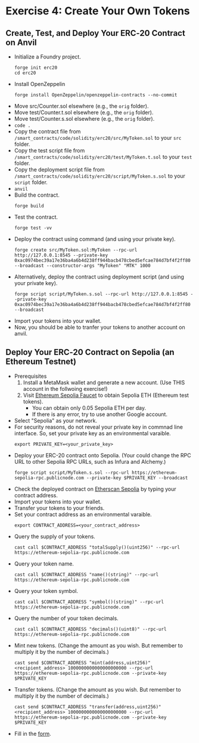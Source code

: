 # Exercise 4: Create Your Own Tokens

## Create, Test, and Deploy Your ERC‑20 Contract on Anvil
+ Initialize a Foundry project.
   ```
   forge init erc20
   cd erc20
   ```
+ Install OpenZeppelin
  ```
  forge install OpenZeppelin/openzeppelin-contracts --no-commit
  ```
+ Move src/Counter.sol elsewhere (e.g., the `orig` folder).
+ Move test/Counter.t.sol elsewhere (e.g., the `orig` folder).
+ Move test/Counter.s.sol elsewhere (e.g., the `orig` folder).
+ `code .`
+ Copy the contract file from `/smart_contracts/code/solidity/erc20/src/MyToken.sol` to your `src` folder.
+ Copy the test script file from `/smart_contracts/code/solidity/erc20/test/MyToken.t.sol` to your `test` folder.
+ Copy the deployment script file from `/smart_contracts/code/solidity/erc20/script/MyToken.s.sol` to your `script` folder.
+ `anvil`
+ Build the contract.
  ```
  forge build
  ```
+ Test the contract.
  ```
  forge test -vv
  ```
+ Deploy the contract using command (and using your private key).
  ```
  forge create src/MyToken.sol:MyToken --rpc-url http://127.0.0.1:8545 --private-key 0xac0974bec39a17e36ba4a6b4d238ff944bacb478cbed5efcae784d7bf4f2ff80 --broadcast --constructor-args "MyToken" "MTK" 1000
  ```
+ Alternatively, deploy the contract using deployment script (and using your private key).
  ```
  forge script script/MyToken.s.sol --rpc-url http://127.0.0.1:8545 --private-key 0xac0974bec39a17e36ba4a6b4d238ff944bacb478cbed5efcae784d7bf4f2ff80 --broadcast
  ```
+ Import your tokens into your wallet.
+ Now, you should be able to tranfer your tokens to another account on anvil.

## Deploy Your ERC‑20 Contract on Sepolia (an Ethereum Testnet)
+ Prerequisites
  1. Install a MetaMask wallet and generate a new account. (Use THIS account in the follwoing exercise!)
  2. Visit [Ethereum Sepolia Faucet](https://cloud.google.com/application/web3/faucet/ethereum/sepolia) to obtain Sepolia ETH (Ethereum test tokens).
     - You can obtain only 0.05 Sepolia ETH per day.
     - If there is any error, try to use another Google account.
+ Select "Sepolia" as your network.
+ For security reasons, do not reveal your private key in commnad line interface. So, set your private key as an environmental varaible.
  ```
  export PRIVATE_KEY=<your_private_key>
  ```
+ Deploy your ERC-20 contract onto Sepolia. (Your could change the RPC URL to other Sepolia RPC URLs, such as Infura and Alchemy.)
  ```
  forge script script/MyToken.s.sol --rpc-url https://ethereum-sepolia-rpc.publicnode.com --private-key $PRIVATE_KEY --broadcast
  ```
+ Check the deployed contract on [Etherscan Sepolia](https://sepolia.etherscan.io/) by typing your contract address.
+ Import your tokens into your wallet.
+ Transfer your tokens to your friends.
+ Set your contract address as an environmental varaible.
  ```
  export CONTRACT_ADDRESS=<your_contract_address>
  ```
+ Query the supply of your tokens.
  ```
  cast call $CONTRACT_ADDRESS "totalSupply()(uint256)" --rpc-url https://ethereum-sepolia-rpc.publicnode.com
  ```
+ Query your token name.
  ```
  cast call $CONTRACT_ADDRESS "name()(string)" --rpc-url https://ethereum-sepolia-rpc.publicnode.com
  ```
+ Query your token symbol.
  ```
  cast call $CONTRACT_ADDRESS "symbol()(string)" --rpc-url https://ethereum-sepolia-rpc.publicnode.com
  ```
+ Query the number of your token decimals.
  ```
  cast call $CONTRACT_ADDRESS "decimals()(uint8)" --rpc-url https://ethereum-sepolia-rpc.publicnode.com
  ```
+ Mint new tokens. (Change the amount as you wish. But remember to multiply it by the number of decimals.)
  ```
  cast send $CONTRACT_ADDRESS "mint(address,uint256)" <recipient_address> 1000000000000000000000 --rpc-url https://ethereum-sepolia-rpc.publicnode.com --private-key $PRIVATE_KEY
  ```
+ Transfer tokens. (Change the amount as you wish. But remember to multiply it by the number of decimals.)
  ```
  cast send $CONTRACT_ADDRESS "transfer(address,uint256)" <recipient_address> 1000000000000000000000 --rpc-url https://ethereum-sepolia-rpc.publicnode.com --private-key $PRIVATE_KEY
  ```
+ Fill in the [form](https://docs.google.com/spreadsheets/d/1-6Ama4HYhlYUBPEs7wdl-BoQjvAEOBHF/edit?usp=sharing&ouid=112978878957332661587&rtpof=true&sd=true).
